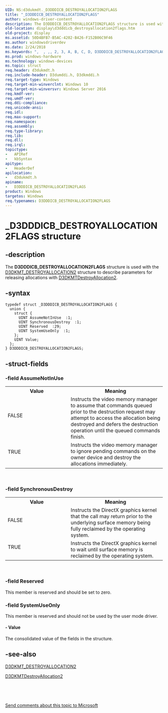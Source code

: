 ```yaml
---
UID: NS:d3dukmdt._D3DDDICB_DESTROYALLOCATION2FLAGS
title: "_D3DDDICB_DESTROYALLOCATION2FLAGS"
author: windows-driver-content
description: The D3DDDICB_DESTROYALLOCATION2FLAGS structure is used with the D3DKMT_DESTROYALLOCATION2 structure to describe parameters for releasing allocations with D3DKMTDestroyAllocation2.D3DDDICB_DESTROYALLOCATION2FLAGS structure is used with the D3DKMT_DESTROYALLOCATION2 structure to describe parameters for releasing allocations with D3DKMTDestroyAllocation2.
old-location: display\d3dddicb_destroyallocation2flags.htm
old-project: display
ms.assetid: 50D4BFB7-B5AC-4202-B426-F152B06C9F46
ms.author: windowsdriverdev
ms.date: 2/24/2018
ms.keywords: ",  , ,, 2, 3, A, B, C, D, D3DDDICB_DESTROYALLOCATION2FLAGS, D3DDDICB_DESTROYALLOCATION2FLAGS structure [Display Devices], E, F, G, I, L, N, O, R, S, T, Y, _, _D3DDDICB_DESTROYALLOCATION2FLAGS, d3dukmdt/D3DDDICB_DESTROYALLOCATION2FLAGS, display.d3dddicb_destroyallocation2flags"
ms.prod: windows-hardware
ms.technology: windows-devices
ms.topic: struct
req.header: d3dukmdt.h
req.include-header: D3dumddi.h, D3dkmddi.h
req.target-type: Windows
req.target-min-winverclnt: Windows 10
req.target-min-winversvr: Windows Server 2016
req.kmdf-ver: 
req.umdf-ver: 
req.ddi-compliance: 
req.unicode-ansi: 
req.idl: 
req.max-support: 
req.namespace: 
req.assembly: 
req.type-library: 
req.lib: 
req.dll: 
req.irql: 
topictype:
-	APIRef
-	kbSyntax
apitype:
-	HeaderDef
apilocation:
-	d3dukmdt.h
apiname:
-	D3DDDICB_DESTROYALLOCATION2FLAGS
product: Windows
targetos: Windows
req.typenames: D3DDDICB_DESTROYALLOCATION2FLAGS
---
```


# _D3DDDICB_DESTROYALLOCATION2FLAGS structure


## -description



The <b>D3DDDICB_DESTROYALLOCATION2FLAGS</b> structure is used with the <a href="..\d3dkmthk\ns-d3dkmthk-_d3dkmt_destroyallocation2.md">D3DKMT_DESTROYALLOCATION2</a> structure to describe parameters for releasing allocations with <a href="..\d3dkmthk\nf-d3dkmthk-d3dkmtdestroyallocation2.md">D3DKMTDestroyAllocation2</a>.




## -syntax


````
typedef struct _D3DDDICB_DESTROYALLOCATION2FLAGS {
  union {
    struct {
      UINT AssumeNotInUse  :1;
      UINT SynchronousDestroy  :1;
      UINT Reserved  :29;
      UINT SystemUseOnly  :1;
    };
    UINT Value;
  };
} D3DDDICB_DESTROYALLOCATION2FLAGS;
````


## -struct-fields




### -field AssumeNotInUse

<table>
<tr>
<th>Value</th>
<th>Meaning</th>
</tr>
<tr>
<td width="40%">
<dl>
<dt>FALSE</dt>
</dl>
</td>
<td width="60%">
Instructs the video memory manager to assume that commands queued prior to the destruction request may attempt to access the allocation being destroyed and defers the destruction operation until the queued commands finish.


</td>
</tr>
<tr>
<td width="40%">
<dl>
<dt>TRUE</dt>
</dl>
</td>
<td width="60%">
 Instructs the video memory manager to ignore pending commands on the owner device and destroy the allocations immediately.

</td>
</tr>
</table>
 


### -field SynchronousDestroy

<table>
<tr>
<th>Value</th>
<th>Meaning</th>
</tr>
<tr>
<td width="40%">
<dl>
<dt>FALSE</dt>
</dl>
</td>
<td width="60%">
 Instructs the DirectX graphics kernel that the call may return prior to the underlying surface memory being fully reclaimed by the operating system.


</td>
</tr>
<tr>
<td width="40%">
<dl>
<dt>TRUE</dt>
</dl>
</td>
<td width="60%">
 Instructs the DirectX graphics kernel to wait until surface memory is reclaimed by the operating system.

</td>
</tr>
</table>
 


### -field Reserved

This member is reserved and should be set to zero.


### -field SystemUseOnly

This member is reserved and should not be used by the user mode driver.


#### - Value

The consolidated value of the fields in the structure.


## -see-also

<a href="..\d3dkmthk\ns-d3dkmthk-_d3dkmt_destroyallocation2.md">D3DKMT_DESTROYALLOCATION2</a>



<a href="..\d3dkmthk\nf-d3dkmthk-d3dkmtdestroyallocation2.md">D3DKMTDestroyAllocation2</a>



 

 

<a href="mailto:wsddocfb@microsoft.com?subject=Documentation%20feedback [display\display]:%20D3DDDICB_DESTROYALLOCATION2FLAGS structure%20 RELEASE:%20(2/24/2018)&amp;body=%0A%0APRIVACY STATEMENT%0A%0AWe use your feedback to improve the documentation. We don't use your email address for any other purpose, and we'll remove your email address from our system after the issue that you're reporting is fixed. While we're working to fix this issue, we might send you an email message to ask for more info. Later, we might also send you an email message to let you know that we've addressed your feedback.%0A%0AFor more info about Microsoft's privacy policy, see http://privacy.microsoft.com/en-us/default.aspx." title="Send comments about this topic to Microsoft">Send comments about this topic to Microsoft</a>


